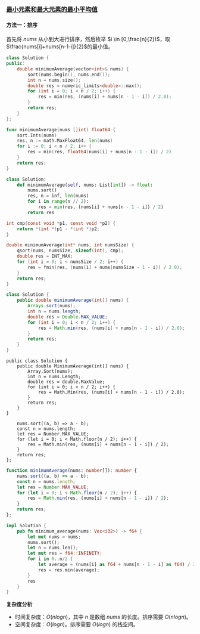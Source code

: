 ### [最小元素和最大元素的最小平均值](https://leetcode.cn/problems/minimum-average-of-smallest-and-largest-elements/solutions/2943777/zui-xiao-yuan-su-he-zui-da-yuan-su-de-zu-2kab/)

#### 方法一：排序

首先将 $nums$ 从小到大进行排序，然后枚举 $i \in [0,\frac{n}{2}​)$，取 $\frac{nums[i]+nums[n-1-i]}{2}$​ 的最小值。

```C++
class Solution {
public:
    double minimumAverage(vector<int>& nums) {
        sort(nums.begin(), nums.end());
        int n = nums.size();
        double res = numeric_limits<double>::max();
        for (int i = 0; i < n / 2; i++) {
            res = min(res, (nums[i] + nums[n - 1 - i]) / 2.0);
        }
        return res;
    }
};
```

```Go
func minimumAverage(nums []int) float64 {
    sort.Ints(nums)
    res, n := math.MaxFloat64, len(nums)
    for i := 0; i < n / 2; i++ {
        res = min(res, float64(nums[i] + nums[n - 1 - i]) / 2)
    }
    return res;
}
```

```Python
class Solution:
    def minimumAverage(self, nums: List[int]) -> float:
        nums.sort()
        res, n = inf, len(nums)
        for i in range(n // 2):
            res = min(res, (nums[i] + nums[n - 1 - i]) / 2)
        return res
```

```C
int cmp(const void *p1, const void *p2) {
    return *(int *)p1 - *(int *)p2;
}

double minimumAverage(int* nums, int numsSize) {
    qsort(nums, numsSize, sizeof(int), cmp);
    double res = INT_MAX;
    for (int i = 0; i < numsSize / 2; i++) {
        res = fmin(res, (nums[i] + nums[numsSize - 1 - i]) / 2.0);
    }
    return res;
}
```

```Java
class Solution {
    public double minimumAverage(int[] nums) {
        Arrays.sort(nums);
        int n = nums.length;
        double res = Double.MAX_VALUE;
        for (int i = 0; i < n / 2; i++) {
            res = Math.min(res, (nums[i] + nums[n - 1 - i]) / 2.0);
        }
        return res;
    }
}
```

```CSharp
public class Solution {
    public double MinimumAverage(int[] nums) {
        Array.Sort(nums);
        int n = nums.Length;
        double res = double.MaxValue;
        for (int i = 0; i < n / 2; i++) {
            res = Math.Min(res, (nums[i] + nums[n - 1 - i]) / 2.0);
        }
        return res;
    }
}
```

```var minimumAverage = function(nums) {
    nums.sort((a, b) => a - b);
    const n = nums.length;
    let res = Number.MAX_VALUE;
    for (let i = 0; i < Math.floor(n / 2); i++) {
        res = Math.min(res, (nums[i] + nums[n - 1 - i]) / 2);
    }
    return res;
};
```

```TypeScript
function minimumAverage(nums: number[]): number {
    nums.sort((a, b) => a - b);
    const n = nums.length;
    let res = Number.MAX_VALUE;
    for (let i = 0; i < Math.floor(n / 2); i++) {
        res = Math.min(res, (nums[i] + nums[n - 1 - i]) / 2);
    }
    return res;
};
```

```Rust
impl Solution {
    pub fn minimum_average(nums: Vec<i32>) -> f64 {
        let mut nums = nums;
        nums.sort();
        let n = nums.len();
        let mut res = f64::INFINITY;
        for i in 0..n/2 {
            let average = (nums[i] as f64 + nums[n - 1 - i] as f64) / 2.0;
            res = res.min(average);
        }
        res
    }
}
```

**复杂度分析**

- 时间复杂度：$O(nlogn)$，其中 $n$ 是数组 $nums$ 的长度。排序需要 $O(nlogn)$。
- 空间复杂度：$O(logn)$。排序需要 $O(logn)$ 的栈空间。
